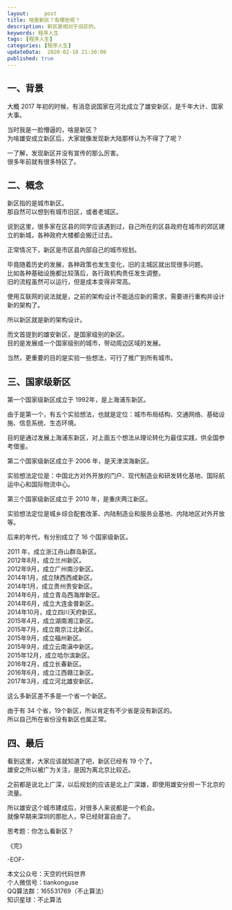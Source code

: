 ```yaml
---   
layout:     post  
title: 啥是新区？有哪些呢？  
description: 新区是相对于旧区的。  
keywords: 程序人生  
tags: [程序人生]    
categories: [程序人生]  
updateData:  2020-02-18 21:30:00  
published: true  
---  
```



## 一、背景  


大概 2017 年初的时候，有消息说国家在河北成立了雄安新区，是千年大计、国家大事。  


当时我是一脸懵逼的，啥是新区？  
为啥雄安成立新区后，大家就像发现新大陆那样认为不得了了呢？  


一了解，发现新区并没有宣传的那么厉害。   
很多年前就有很多特区了。  


## 二、概念  


新区指的是城市新区。  
那自然可以想到有城市旧区，或者老城区。  


说到这里，很多家在区县的同学应该遇到过，自己所在的区县政府在城市的郊区建立的新城，各种政府大楼都会搬迁过去。  


正常情况下，新区是市区县内部自己的城市规划。  


毕竟随着历史的发展，各种政策也发生变化，旧的主城区就出现很多问题。  
比如各种基础设施都比较落后，各行政机构责任发生调整。  
旧的流程虽然可以运行，但是成本变得非常高。  


使用互联网的说法就是，之前的架构设计不能适应新的需求，需要进行重构并设计新的架构了。  


所以新区就是新的架构设计。  


而文首提到的雄安新区，是国家级别的新区。  
目的是发展成一个国家级别的城市，带动周边区域的发展。  


当然，更重要的目的是实验一些想法，可行了推广到所有城市。  


## 三、国家级新区


第一个国家级新区成立于 1992年，是上海浦东新区。  


由于是第一个，有五个实验想法，也就是定位：城市布局结构、交通网络、基础设施、信息系统、生态环境。  


目的是通过发展上海浦东新区，对上面五个想法从理论转化为最佳实践，供全国参考借鉴。  


第二个国家级新区成立于 2006 年，是天津滨海新区。  


实验想法定位是：中国北方对外开放的门户、现代制造业和研发转化基地、国际航运中心和国际物流中心。  



第三个国家级新区成立于 2010 年，是重庆两江新区。  


实验想法定位是城乡综合配套改革、内陆制造业和服务业基地、内陆地区对外开放等。  


后来的年代，有分别成立了 16 个国家级新区。  


2011 年，成立浙江舟山群岛新区。  
2012年8月，成立兰州新区。  
2012年9月，成立广州南沙新区。  
2014年1月，成立陕西西咸新区。  
2014年1月，成立贵州贵安新区。  
2014年6月，成立青岛西海岸新区。  
2014年6月，成立大连金普新区。  
2014年10月，成立四川天府新区。  
2015年4月，成立湖南湘江新区。  
2015年7月，成立南京江北新区。  
2015年9月，成立福州新区。  
2015年9月，成立云南滇中新区。  
2015年12月，成立哈尔滨新区。  
2016年2月，成立长春新区。  
2016年6月，成立江西赣江新区。  
2017年3月，成立河北雄安新区。  


这么多新区差不多是一个省一个新区。  


由于有 34 个省，19个新区，所以肯定有不少省是没有新区的。  
所以自己所在省份没有新区也属正常。  


## 四、最后  


看到这里，大家应该就知道了吧，新区已经有 19 个了。  
雄安之所以被广为关注，是因为离北京比较近。  


之前都是说北上广深，以后规划的应该是北上广深雄，即使用雄安分担一下北京的流量。  

所以雄安这个城市建成后，对很多人来说都是一个机会。  
就像早期来深圳的那批人，早已经财富自由了。  


思考题：你怎么看新区？  


《完》  
 

-EOF-  



本文公众号：天空的代码世界  
个人微信号：tiankonguse  
QQ算法群：165531769（不止算法）  
知识星球：不止算法  

